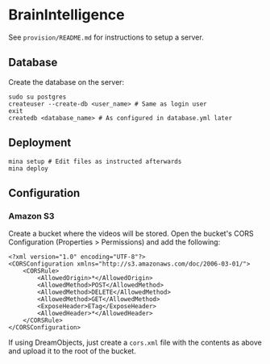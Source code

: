 # BrainIntelligence

See `provision/README.md` for instructions to setup a server.

## Database

Create the database on the server:

    sudo su postgres
    createuser --create-db <user_name> # Same as login user
    exit
    createdb <database_name> # As configured in database.yml later

## Deployment

    mina setup # Edit files as instructed afterwards
    mina deploy

## Configuration

### Amazon S3

Create a bucket where the videos will be stored. Open the bucket's
CORS Configuration (Properties > Permissions) and add the following:

    <?xml version="1.0" encoding="UTF-8"?>
    <CORSConfiguration xmlns="http://s3.amazonaws.com/doc/2006-03-01/">
        <CORSRule>
            <AllowedOrigin>*</AllowedOrigin>
            <AllowedMethod>POST</AllowedMethod>
            <AllowedMethod>DELETE</AllowedMethod>
            <AllowedMethod>GET</AllowedMethod>
            <ExposeHeader>ETag</ExposeHeader>
            <AllowedHeader>*</AllowedHeader>
        </CORSRule>
    </CORSConfiguration>

If using DreamObjects, just create a `cors.xml` file with the contents as above
and upload it to the root of the bucket.
